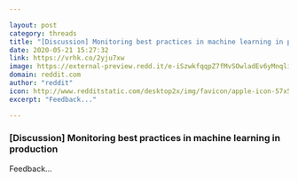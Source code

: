 ```yaml
---

layout: post
category: threads
title: "[Discussion] Monitoring best practices in machine learning in production"
date: 2020-05-21 15:27:32
link: https://vrhk.co/2yju7xw
image: https://external-preview.redd.it/e-iSzwkfqqpZ7fMvSOwladEv6yMnqliUwdcHDflffjk.jpg?width=1079&height=560&auto=webp&crop=1079:560,smart&s=6036cd788966974a7c6c98a2d10ae60d5102e98b
domain: reddit.com
author: "reddit"
icon: http://www.redditstatic.com/desktop2x/img/favicon/apple-icon-57x57.png
excerpt: "Feedback..."

---
```


### [Discussion] Monitoring best practices in machine learning in production

Feedback...